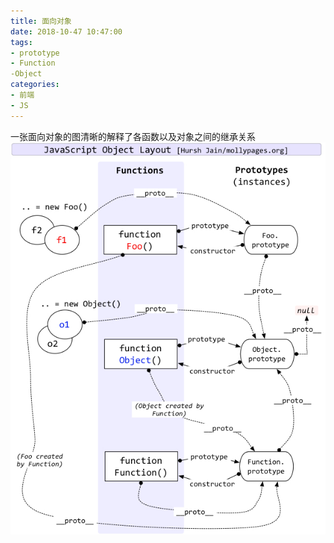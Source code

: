 ```yaml
---
title: 面向对象
date: 2018-10-47 10:47:00
tags: 
- prototype
- Function
-Object
categories:
- 前端
- JS
---
```

一张面向对象的图清晰的解释了各函数以及对象之间的继承关系<!--more-->
![面向对象原型继承图](https://raw.githubusercontent.com/chenjiaobin/chenjiaobin.github.io/Source/themes/raytaylorism/source/css/images/oop-4.jpg)
